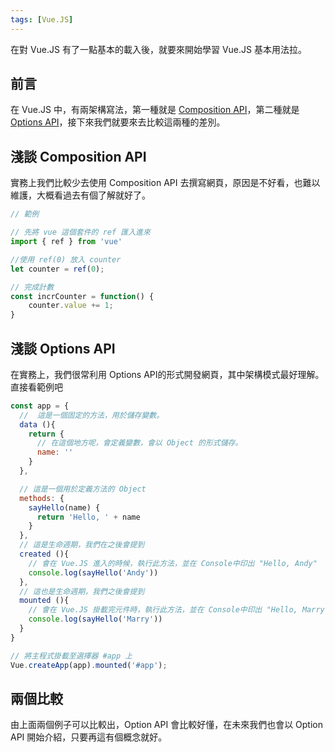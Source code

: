 ```yaml
---
tags: [Vue.JS]
---
```


在對 Vue.JS 有了一點基本的載入後，就要來開始學習 Vue.JS 基本用法拉。

<!-- more -->

## 前言
在 Vue.JS 中，有兩架構寫法，第一種就是 [Composition API](#淺談-composition-api)，第二種就是 [Options API](#淺談-options-api)，接下來我們就要來去比較這兩種的差別。

## 淺談 Composition API
實務上我們比較少去使用 Composition API 去撰寫網頁，原因是不好看，也難以維護，大概看過去有個了解就好了。

```javascript
// 範例

// 先將 vue 這個套件的 ref 匯入進來
import { ref } from 'vue'

//使用 ref(0) 放入 counter
let counter = ref(0);

// 完成計數
const incrCounter = function() {
    counter.value += 1;
}
```

## 淺談 Options API
在實務上，我們很常利用 Options API的形式開發網頁，其中架構模式最好理解。直接看範例吧

```javascript
const app = {
  //  這是一個固定的方法，用於儲存變數。
  data (){
    return {
      // 在這個地方呢，會定義變數，會以 Object 的形式儲存。
      name: ''
    }
  },

  // 這是一個用於定義方法的 Object 
  methods: {
    sayHello(name) {
      return 'Hello, ' + name
    }
  },
  // 這是生命週期，我們在之後會提到
  created (){
    // 會在 Vue.JS 進入的時候，執行此方法，並在 Console中印出 "Hello, Andy"
    console.log(sayHello('Andy'))
  },
  // 這也是生命週期，我們之後會提到
  mounted (){
    // 會在 Vue.JS 掛載完元件時，執行此方法，並在 Console中印出 "Hello, Marry"
    console.log(sayHello('Marry'))
  }
}

// 將主程式掛載至選擇器 #app 上
Vue.createApp(app).mounted('#app');
```

## 兩個比較
由上面兩個例子可以比較出，Option API 會比較好懂，在未來我們也會以 Option API 開始介紹，只要再這有個概念就好。
